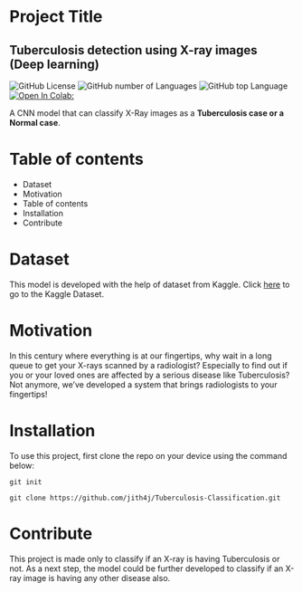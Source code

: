 <!-- <p align="center">
  <img src="https://github.com/jith4j/Tuberculosis-Classification/blob/main/logo/logo.gif" alt="banner">
</p> -->

# Project Title
## Tuberculosis detection using X-ray images (Deep learning)

<!-- Buttons -->
![GitHub License](https://img.shields.io/github/license/jith4j/Tuberculosis-Classification)
![GitHub number of Languages](https://img.shields.io/github/languages/count/jith4j/Tuberculosis-Classification)
![GitHub top Language](https://img.shields.io/github/languages/top/jith4j/Tuberculosis-Classification?color=orange)
[![Open In Colab: ](https://colab.research.google.com/assets/colab-badge.svg)](https://colab.research.google.com/github/jith4j/Tuberculosis-Classification/blob/main/Tuber_Classification.ipynb)


A CNN model that can classify X-Ray images as a <b>Tuberculosis case or a Normal case</b>.

# Table of contents

- Dataset
- Motivation
- Table of contents
- Installation
- Contribute



# Dataset
This model is developed with the help of dataset from Kaggle.
Click [here](https://www.kaggle.com/tawsifurrahman/tuberculosis-tb-chest-xray-dataset) to go to the Kaggle Dataset. 

# Motivation
In this century where everything is at our fingertips, why wait in a long queue to get your X-rays scanned by a radiologist? Especially to find out if you or your loved ones are affected by a serious disease like Tuberculosis? Not anymore, we’ve developed a system that brings radiologists to your fingertips!



# Installation

To use this project, first clone the repo on your device using the command below:

```git init```

```git clone https://github.com/jith4j/Tuberculosis-Classification.git```


# Contribute

This project is made only to classify if an X-ray is having Tuberculosis or not. As a next step, the model could be further developed to classify if an X-ray image is having any other disease also.

